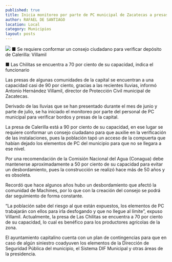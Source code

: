 ```yaml
---
published: true
title: Inicia monitoreo por parte de PC municipal de Zacatecas a presas y bordos de la capital
author: RAFAEL DE SANTIAGO
location: Local
category: Municipios
layout: posts
---
```


![](http://i.imgur.com/2WDTiClm.jpg)
■ Se requiere conformar un consejo ciudadano para verificar depósito de Calerilla: Villamil

■ Las Chilitas se encuentra a 70 por ciento de su capacidad, indica el funcionario

Las presas de algunas comunidades de la capital se encuentran a una capacidad casi de 90 por ciento, gracias a las recientes lluvias, informó Antonio Hernández Villamil, director de Protección Civil municipal de Zacatecas.

Derivado de las lluvias que se han presentado durante el mes de junio y parte de julio, se ha iniciado el monitoreo por parte del personal de PC municipal para verificar bordos y presas de la capital.

La presa de Calerilla está a 90 por ciento de su capacidad, en ese lugar se requiere conformar un consejo ciudadano para que auxilie en la verificación de las instalaciones, pues la población tapó un acceso de la compuerta que habían dejado los elementos de PC del municipio para que no se llegara a ese nivel.

Por una recomendación de la Comisión Nacional del Agua (Conagua) debe mantenerse aproximadamente a 50 por ciento de su capacidad para evitar un desbordamiento, pues la construcción se realizó hace más de 50 años y es obsoleta. 

Recordó que hace algunos años hubo un desbordamiento que afectó la comunidad de Machines, por lo que con la creación del consejo se podrá dar seguimiento de forma constante.

“La población sabe del riesgo al que están expuestos, los elementos de PC trabajarán con ellos para irla desfogando y que no llegue al límite”, expuso Villamil.
Actualmente, la presa de Las Chilitas se encuentra a 70 por ciento de su capacidad, lo cual es benéfico para los productores agrícolas de la zona.

El ayuntamiento capitalino cuenta con un plan de contingencias para que en caso de algún siniestro coadyuven los elementos de la Dirección de Seguridad Pública del municipio, el Sistema DIF Municipal y otras áreas de la presidencia.
